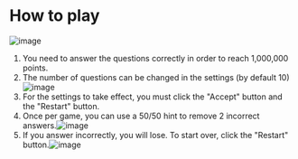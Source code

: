 # How to play
![image](https://user-images.githubusercontent.com/65130365/133014273-1f9712ae-b743-4e34-8451-cad6bc2c7b8d.png)
1. You need to answer the questions correctly in order to reach 1,000,000 points.
2. The number of questions can be changed in the settings (by default 10)![image](https://user-images.githubusercontent.com/65130365/133014408-e7c7f224-cab8-4729-bf48-bbc1c59560e0.png)
3. For the settings to take effect, you must click the "Accept" button and the "Restart" button.
4. Once per game, you can use a 50/50 hint to remove 2 incorrect answers.![image](https://user-images.githubusercontent.com/65130365/133014549-b16fe07e-c749-437e-9d24-4e26b41376ad.png)
5. If you answer incorrectly, you will lose. To start over, click the "Restart" button.![image](https://user-images.githubusercontent.com/65130365/133014672-d21ad9e2-6e7a-45db-8ee2-fa1c7c3f77eb.png)
